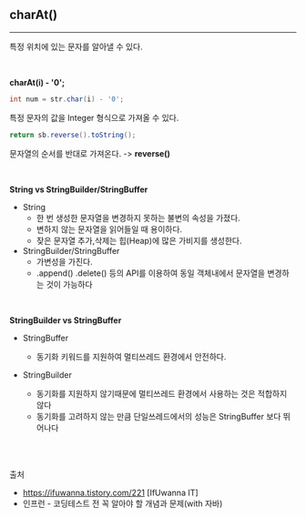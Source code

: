 ## charAt()
---
특정 위치에 있는 문자를 알아낼 수 있다.

<br>

__charAt(i) - '0';__
```java
int num = str.char(i) - '0';
```
특정 문자의 값을 Integer 형식으로 가져올 수 있다.

```java
return sb.reverse().toString();
```
문자열의 순서를 반대로 가져온다. -> __reverse()__

<br>

__String vs StringBuilder/StringBuffer__
* String
    *  한 번 생성한 문자열을 변경하지 못하는 불변의 속성을 가졌다.
    * 변하지 않는 문자열을 읽어들일 때 용이하다.
    * 잦은 문자열 추가,삭제는 힙(Heap)에 많은 가비지를 생성한다.
* StringBuilder/StringBuffer
    * 가변성을 가진다.
    * .append() .delete() 등의 API를 이용하여 동일 객체내에서 문자열을 변경하는 것이 가능하다
    
<br>

__StringBuilder vs StringBuffer__
* StringBuffer
    * 동기화 키워드를 지원하여 멀티쓰레드 환경에서 안전하다.


* StringBuilder
    * 동기화를 지원하지 않기때문에 멀티쓰레드 환경에서 사용하는 것은 적합하지 않다
    * 동기화를 고려하지 않는 만큼 단일쓰레드에서의 성능은 StringBuffer 보다 뛰어나다

<br>
<br>


출처 
* https://ifuwanna.tistory.com/221 [IfUwanna IT]
* 인프런 - 코딩테스트 전 꼭 알아야 할 개념과 문제(with 자바)


